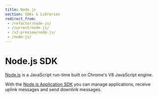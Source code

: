 ```yaml
---
title: Node.js
section: SDKs & Libraries
redirect_from:
 - /refactor/node-js/
 - /current/node-js/
 - /v2-preview/node-js/
 - /node-js/
---
```


# Node.js SDK

[Node.js](https://nodejs.org/) is a JavaScript run-time built on Chrome's V8 JavaScript engine.

With the [Node.js Application SDK](https://www.npmjs.com/package/ttn) you can manage applications, receive uplink messages and send downlink messages.
